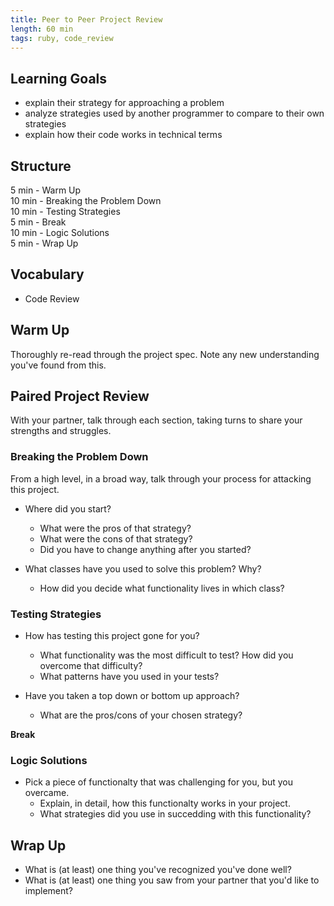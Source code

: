 ```yaml
---
title: Peer to Peer Project Review
length: 60 min
tags: ruby, code_review
---
```



## Learning Goals  
* explain their strategy for approaching a problem
* analyze strategies used by another programmer to compare to their own strategies
* explain how their code works in technical terms

## Structure  
5 min - Warm Up  
10 min - Breaking the Problem Down    
10 min - Testing Strategies  
5 min - Break  
10 min - Logic Solutions  
5 min - Wrap Up  

## Vocabulary  
* Code Review

## Warm Up  
Thoroughly re-read through the project spec. Note any new understanding you've found from this. 

## Paired Project Review  
With your partner, talk through each section, taking turns to share your strengths and struggles. 

### Breaking the Problem Down 
From a high level, in a broad way, talk through your process for attacking this project. 

* Where did you start? 
  * What were the pros of that strategy?
  * What were the cons of that strategy?
  * Did you have to change anything after you started?

* What classes have you used to solve this problem? Why?
  * How did you decide what functionality lives in which class?

### Testing Strategies

* How has testing this project gone for you? 
  * What functionality was the most difficult to test? How did you overcome that difficulty?  
  * What patterns have you used in your tests?  
  
* Have you taken a top down or bottom up approach? 
  * What are the pros/cons of your chosen strategy?  
  
**Break**
  
### Logic Solutions  

* Pick a piece of functionalty that was challenging for you, but you overcame. 
  * Explain, in detail, how this functionalty works in your project. 
  * What strategies did you use in succedding with this functionality?  

## Wrap Up  
* What is (at least) one thing you've recognized you've done well? 
* What is (at least) one thing you saw from your partner that you'd like to implement? 
